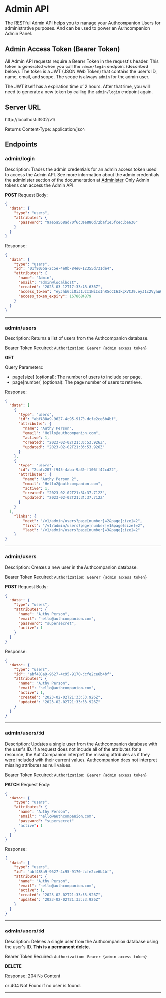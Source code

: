# Admin API

The RESTful Admin API helps you to manage your Authcompanion Users for administrative purposes. And can be used to power an Authcompanion Admin Panel.

## Admin Access Token (Bearer Token)

All Admin API requests require a Bearer Token in the request's header. This token is generated when you call the `admin/login` endpoint (described below). The token is a JWT (JSON Web Token) that contains the user's ID, name, email, and scope. The scope is always `admin` for the admin user.

The JWT itself has a expiration time of 2 hours. After that time, you will need to generate a new token by calling the `admin/login` endpoint again.

## Server URL

http://localhost:3002/v1/

Returns Content-Type: application/json

## Endpoints

### admin/login

Description: Trades the admin credentials for an admin access token used to access the Admin API. See more information about the admin credentials the administer section of the documentation at [Administer](./administer.md). Only Admin tokens can access the Admin API.

**POST** Request Body:

```json
{
  "data": {
    "type": "users",
    "attributes": {
      "password": "9ae5a568ad70f6c3ee886d72baf1e5fcec3be630"
    }
  }
}
```

Response:

```json
{
  "data": {
    "type": "users",
    "id": "01f900ba-2c5e-4e0b-84e0-12355d731de4",
    "attributes": {
      "name": "Admin",
      "email": "admin@localhost",
      "created": "2023-03-12T17:33:48.636Z",
      "access_token": "eyJhbGciOiJIUzI1NiIsInR5cCI6IkpXVCJ9.eyJ1c2VyaWQiOiIwMWY5MDBiYS0yYzVlLTRlMGItODRlMC0xMjM1NWQ3MzFkZTQiLCJuYW1lIjoiQWRtaW4iLCJlbWFpbCI6ImFkbWluQGxvY2FsaG9zdCIsInNjb3BlIjoiYWRtaW4iLCJpYXQiOjE2Nzg2Nzc2NzksImV4cCI6MTY3ODY4NDg3OX0.d-vycADtZehogLeYSdrs0mQ_4YhHwNBuiAS7UaD1ozs",
      "access_token_expiry": 1678684879
    }
  }
}
```

---

### admin/users

Description: Returns a list of users from the Authcompanion database.

Bearer Token Required: `Authorization: Bearer {admin access token}`

**GET**

Query Parameters:

* page[size] (optional): The number of users to include per page.
* page[number] (optional): The page number of users to retrieve.

Response:

```json
{
  "data": [
    {
      "type": "users",
      "id": "abf488a9-9627-4c95-9170-dcfe2ce6b4bf",
      "attributes": {
        "name": "Authy Person",
        "email": "Hello@authcompanion.com",
        "active": 1,
        "created": "2023-02-02T21:33:53.926Z",
        "updated": "2023-02-02T21:33:53.926Z"
      }
    },
    {
      "type": "users",
      "id": "2ca7c207-f945-4aba-9a30-f106ff42cd22",
      "attributes": {
        "name": "Authy Person 2",
        "email": "Hello2@authcompanion.com",
        "active": 1,
        "created": "2023-02-02T21:34:37.712Z",
        "updated": "2023-02-02T21:34:37.712Z"
      }
    }
  ],
	"links": {
		"next": "/v1/admin/users?page[number]=2&page[size]=2",
		"first": "/v1/admin/users?page[number]=1&page[size]=2",
		"last": "/v1/admin/users?page[number]=3&page[size]=2"
	}
}
```

---

### admin/users

Description: Creates a new user in the Authcompanion database.

Bearer Token Required: `Authorization: Bearer {admin access token}`

**POST** Request Body:

```json
{
  "data": {
    "type": "users",
    "attributes": {
      "name": "Authy Person",
      "email": "hello@authcompanion.com",
      "password": "supersecret",
      "active": 1
    }
  }
}
```

Response:

```json
{
  "data": {
    "type": "users",
    "id": "abf488a9-9627-4c95-9170-dcfe2ce6b4bf",
    "attributes": {
      "name": "Authy Person",
      "email": "hello@authcompanion.com",
      "active": 1,
      "created": "2023-02-02T21:33:53.926Z",
      "updated": "2023-02-02T21:33:53.926Z"
    }
  }
}
```

---

### admin/users/:id

Description: Updates a single user from the Authcompanion database with the user's ID. If a request does not include all of the attributes for a resource, the AuthCompanion interpret the missing attributes as if they were included with their current values. Authcompanion does not interpret missing attributes as null values.

Bearer Token Required: `Authorization: Bearer {admin access token}`

**PATCH** Request Body:

```json
{
  "data": {
    "type": "users",
    "attributes": {
      "name": "Authy Person",
      "email": "hello@authcompanion.com",
      "password": "supersecret"
      "active": 1
    }
  }
}
```

Response:

```json
{
  "data": {
    "type": "users",
    "id": "abf488a9-9627-4c95-9170-dcfe2ce6b4bf",
    "attributes": {
      "name": "Authy Person",
      "email": "hello@authcompanion.com",
      "active": 1,
      "created": "2023-02-02T21:33:53.926Z",
      "updated": "2023-02-02T21:33:53.926Z"
    }
  }
}
```

---

### admin/users/:id

Description: Deletes a single user from the Authcompanion database using the user's ID. **This is a permanent delete.**

Bearer Token Required: `Authorization: Bearer {admin access token}`

**DELETE**

Response: 204 No Content

or 404 Not Found if no user is found.

---

